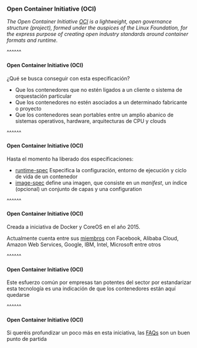 ### Open Container Initiative (OCI)

_The Open Container Initiative [OCI](https://www.opencontainers.org/) 
is a lightweight, open governance structure (project), formed under the auspices of the Linux Foundation, for the express purpose of creating open industry standards around container formats and runtime._


^^^^^^
#### Open Container Initiative (OCI)

¿Qué se busca conseguir con esta especificación?

* Que los contenedores que no estén ligados a un cliente o sistema de 
  orquestación particular
* Que los contenedores no estén asociados a un determinado fabricante o
  proyecto
* Que los contenedores sean portables entre un amplio abanico de sistemas
  operativos, hardware, arquitecturas de CPU y clouds

^^^^^^
#### Open Container Initiative (OCI)

Hasta el momento ha liberado dos especificaciones:
* [runtime-spec](https://github.com/opencontainers/runtime-spec) Especifica la configuración, entorno de ejecución y ciclo de vida de un contenedor
* [image-spec](https://github.com/opencontainers/image-spec) define una imagen, que consiste en un _manifest_, un índice (opcional) un conjunto de capas y una configuration

^^^^^^
#### Open Container Initiative (OCI)

Creada a iniciativa de Docker y CoreOS en el año 2015.

Actualmente cuenta entre sus [miembros](https://www.opencontainers.org/about/members) con Facebook, Alibaba Cloud, Amazon Web Services, Google, IBM, Intel, Microsoft entre otros

^^^^^^
#### Open Container Initiative (OCI)

Este esfuerzo común por empresas tan potentes del sector por estandarizar
esta tecnología es una indicación de que los contenedores están aquí quedarse

^^^^^^
#### Open Container Initiative (OCI)

Si queréis profundizar un poco más en esta iniciativa, las 
[FAQs](https://www.opencontainers.org/faq) son un
buen punto de partida